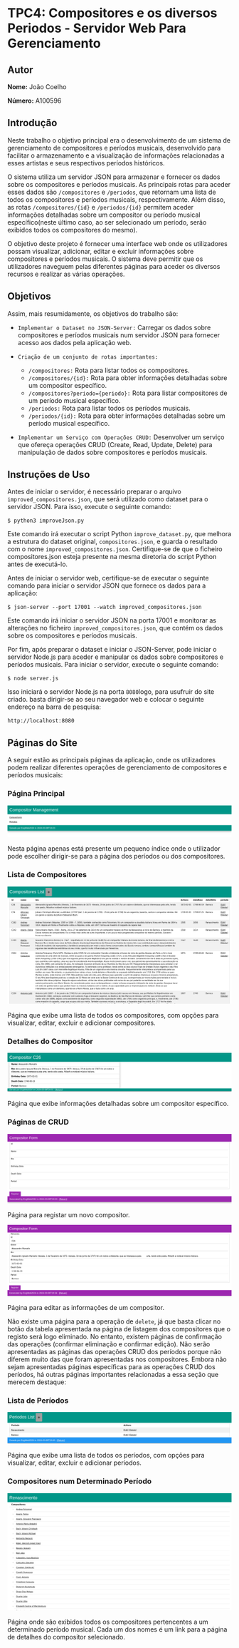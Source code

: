# TPC4: Compositores e os diversos Periodos - Servidor Web Para Gerenciamento

## Autor

**Nome:** João Coelho

**Número:** A100596

## Introdução

Neste trabalho o objetivo principal era o desenvolvimento de um sistema de gerenciamento de compositores e períodos musicais, desenvolvido para facilitar o armazenamento e a visualização de informações relacionadas a esses artistas e seus respectivos períodos históricos.

O sistema utiliza um servidor JSON para armazenar e fornecer os dados sobre os compositores e períodos musicais. As principais rotas para aceder esses dados são `/compositores` e `/periodos`, que retornam uma lista de todos os compositores e períodos musicais, respectivamente. Além disso, as rotas `/compositores/{id}` e `/periodos/{id}` permitem aceder informações detalhadas sobre um compositor ou período musical específico(neste último caso, ao ser selecionado um período, serão exibidos todos os compositores do mesmo).

O objetivo deste projeto é fornecer uma interface web onde os utilizadores possam visualizar, adicionar, editar e excluir informações sobre compositores e períodos musicais. O sistema deve permitir que os utilizadores naveguem pelas diferentes páginas para aceder os diversos recursos e realizar as várias operações.

## Objetivos

Assim, mais resumidamente, os objetivos do trabalho são:

- `Implementar o Dataset no JSON-Server:` Carregar os dados sobre compositores e períodos musicais num servidor JSON para fornecer acesso aos dados pela aplicação web.

- `Criação de um conjunto de rotas importantes:`
    - `/compositores:` Rota para listar todos os compositores.
    - `/compositores/{id}:` Rota para obter informações detalhadas sobre um compositor específico.
    - `/compositores?periodo={periodo}:` Rota para listar compositores de um período musical específico.
    - `/periodos:` Rota para listar todos os períodos musicais.
    - `/periodos/{id}:` Rota para obter informações detalhadas sobre um período musical específico.

- `Implementar um Serviço com Operações CRUD:` Desenvolver um serviço que ofereça operações CRUD (Create, Read, Update, Delete) para manipulação de dados sobre compositores e períodos musicais.

## Instruções de Uso

Antes de iniciar o servidor, é necessário preparar o arquivo `improved_compositores.json`, que será utilizado como dataset para o servidor JSON. Para isso, execute o seguinte comando:

```
$ python3 improveJson.py
```

Este comando irá executar o script Python `improve_dataset.py`, que melhora a estrutura do dataset original, `compositores.json`, e guarda o resultado com o nome `improved_compositores.json`. Certifique-se de que o ficheiro compositores.json esteja presente na mesma diretoria do script Python antes de executá-lo.

Antes de iniciar o servidor web, certifique-se de executar o seguinte comando para iniciar o servidor JSON que fornece os dados para a aplicação:

```
$ json-server --port 17001 --watch improved_compositores.json
```

Este comando irá iniciar o servidor JSON na porta 17001 e monitorar as alterações no ficheiro `improved_compositores.json`, que contém os dados sobre os compositores e períodos musicais.

Por fim, após preparar o dataset e iniciar o JSON-Server, pode iniciar o servidor Node.js para aceder e manipular os dados sobre compositores e períodos musicais. Para iniciar o servidor, execute o seguinte comando:

```
$ node server.js
```

Isso iniciará o servidor Node.js na porta `8080`logo, para usufruir do site criado. basta dirigir-se ao seu navegador web e colocar o seguinte endereço na barra de pesquisa:

```
http://localhost:8080
```

## Páginas do Site

A seguir estão as principais páginas da aplicação, onde os utilizadores podem realizar diferentes operações de gerenciamento de compositores e períodos musicais:

### Página Principal

![Página Principal](Images/paginaPrincipal.png "Página Principal")

Nesta página apenas está presente um pequeno índice onde o utilizador pode escolher dirigir-se para a página dos períodos ou dos compositores.

### Lista de Compositores

![Página Compositores](Images/listaCompositores.png "Página Compositores")

Página que exibe uma lista de todos os compositores, com opções para visualizar, editar, excluir e adicionar compositores.

### Detalhes do Compositor

![Página Compositor](Images/paginaCompositor.png "Página Compositor")


Página que exibe informações detalhadas sobre um compositor específico.

### Páginas de CRUD

![Adicionar Compositor](Images/adicionarCompositor.png "Adicionar Compositor")

Página para registar um novo compositor.

![Editar Compositor](Images/editarCompositor.png "Editar Compositor")

Página para editar as informações de um compositor.

Não existe uma página para a operação de `delete`, já que basta clicar no botão da tabela apresentada na página de listagem dos compositores que o registo será logo eliminado. No entanto, existem páginas de confirmação das operações (confirmar eliminação e confirmar edição). Não serão apresentadas as páginas das operações CRUD dos períodos porque não diferem muito das que foram apresentadas nos compositores.
Embora não sejam apresentadas páginas específicas para as operações CRUD dos períodos, há outras páginas importantes relacionadas a essa seção que merecem destaque:

### Lista de Períodos

![Lista de Períodos](Images/listaPeriodos.png "Lista de Períodos")

Página que exibe uma lista de todos os períodos, com opções para visualizar, editar, excluir e adicionar períodos.

### Compositores num Determinado Período

![Lista de Compositores num Período](Images/compositoresPeriodo.png "Lista de Compositores num Período")

Página onde são exibidos todos os compositores pertencentes a um determinado período musical. Cada um dos nomes é um link para a página de detalhes do compositor selecionado.















